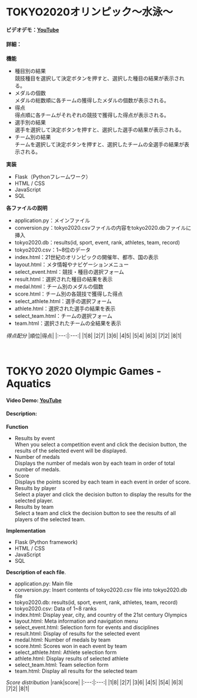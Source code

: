 # TOKYO2020オリンピック～水泳～
#### ビデオデモ：[YouTube](https://youtu.be/-vMqXXmzFvE)
#### 詳細：

**機能**
* 種目別の結果<br>
    競技種目を選択して決定ボタンを押すと、選択した種目の結果が表示される。
* メダルの個数<br>
    メダルの総数順に各チームの獲得したメダルの個数が表示される。
* 得点<br>
    得点順に各チームがそれぞれの競技で獲得した得点が表示される。
* 選手別の結果<br>
    選手を選択して決定ボタンを押すと、選択した選手の結果が表示される。
* チーム別の結果<br>
    チームを選択して決定ボタンを押すと、選択したチームの全選手の結果が表示される。

**実装**
* Flask（Pythonフレームワーク）
* HTML / CSS
* JavaScript
* SQL

**各ファイルの説明**
* application.py：メインファイル
* conversion.py：tokyo2020.csvファイルの内容をtokyo2020.dbファイルに挿入
* tokyo2020.db：results(id, sport, event, rank, athletes, team, record)
* tokyo2020.csv：1~8位のデータ
* index.html：21世紀のオリンピックの開催年、都市、国の表示
* layout.html：メタ情報やナビゲーションメニュー
* select_event.html：競技・種目の選択フォーム
* result.html：選択された種目の結果を表示
* medal.html：チーム別のメダルの個数
* score.html：チーム別の各競技で獲得した得点
* select_athlete.html：選手の選択フォーム
* athlete.html：選択された選手の結果を表示
* select_team.html：チームの選択フォーム
* team.html：選択されたチームの全結果を表示

*得点配分*
|順位|得点|
|:---:|:---:|
|1|8|
|2|7|
|3|6|
|4|5|
|5|4|
|6|3|
|7|2|
|8|1|
<br>

<br>

# TOKYO 2020 Olympic Games - Aquatics
#### Video Demo: [YouTube](https://youtu.be/-vMqXXmzFvE)
#### Description:

**Function**
* Results by event<br>
    When you select a competition event and click the decision button, the results of the selected event will be displayed.
* Number of medals<br>
    Displays the number of medals won by each team in order of total number of medals.
* Score<br>
    Displays the points scored by each team in each event in order of score.
* Results by player<br>
    Select a player and click the decision button to display the results for the selected player.
* Results by team<br>
    Select a team and click the decision button to see the results of all players of the selected team.

**Implementation**
* Flask (Python framework)
* HTML / CSS
* JavaScript
* SQL

**Description of each file**.
* application.py: Main file
* conversion.py: Insert contents of tokyo2020.csv file into tokyo2020.db file
* tokyo2020.db: results(id, sport, event, rank, athletes, team, record)
* tokyo2020.csv: Data of 1~8 ranks
* index.html: Display year, city, and country of the 21st century Olympics
* layout.html: Meta information and navigation menu
* select_event.html: Selection form for events and disciplines
* result.html: Display of results for the selected event
* medal.html: Number of medals by team
* score.html: Scores won in each event by team
* select_athlete.html: Athlete selection form
* athlete.html: Display results of selected athlete
* select_team.html: Team selection form
* team.html: Display all results for the selected team

*Score distribution*
|rank|score|
|:---:|:---:|
|1|8|
|2|7|
|3|6|
|4|5|
|5|4|
|6|3|
|7|2|
|8|1|
<br>
